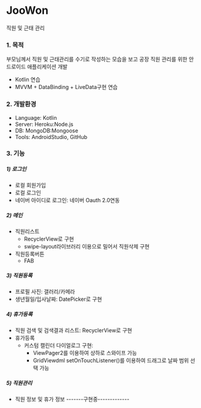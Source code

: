 # JooWon
직원 및 근태 관리   


### 1. 목적
부모님께서 직원 및 근태관리를 수기로 작성하는 모습을 보고 공장 직원 관리를 위한 안드로이드 애플리케이션 개발   
- Kotlin 연습
- MVVM + DataBinding + LiveData구현 연습


### 2. 개발환경
- Language: Kotlin
- Server: Heroku:Node.js
- DB: MongoDB:Mongoose
- Tools: AndroidStudio, GitHub


### 3. 기능
##### 1) 로그인
- 로컬 회원가입
- 로컬 로그인
- 네이버 아이디로 로그인: 네이버 Oauth 2.0연동
##### 2) 메인
- 직원리스트
  - RecyclerView로 구현
  - swipe-layout라이브러리 이용으로 밀어서 직원삭제 구현
- 직원등록버튼
  - FAB
##### 3) 직원등록
- 프로필 사진: 갤러리/카메라
- 생년월일/입사날짜: DatePicker로 구현
##### 4) 휴가등록
- 직원 검색 및 검색결과 리스트: RecyclerView로 구현
- 휴가등록
  - 커스텀 캘린더 다이얼로그 구현: 
    - ViewPager2를 이용하여 상하로 스와이프 가능
    - GridViewdml setOnTouchListener()를 이용하여 드래그로 날짜 범위 선택 가능
    
    
##### 5) 직원관리
- 직원 정보 및 휴가 정보
-------구현중-------------

  

